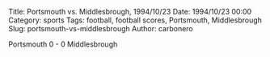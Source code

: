 Title: Portsmouth vs. Middlesbrough, 1994/10/23
Date: 1994/10/23 00:00
Category: sports
Tags: football, football scores, Portsmouth, Middlesbrough
Slug: portsmouth-vs-middlesbrough
Author: carbonero


Portsmouth 0 - 0 Middlesbrough

